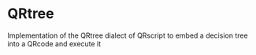 # QRtree
Implementation of the QRtree dialect of QRscript to embed a decision tree into a QRcode and execute it
